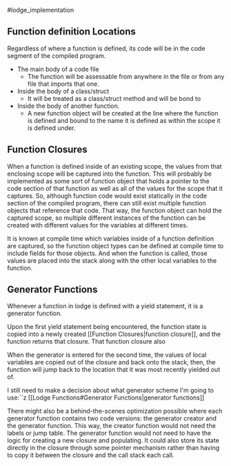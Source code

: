 #lodge_implementation 

## Function definition Locations

Regardless of where a function is defined, its code will be in the code segment of the compiled program.

* The main body of a code file
	* The function will be assessable from anywhere in the file or from any file that imports that one. 
* Inside the body of a class/struct
	* It will be treated as a class/struct method and will be bond to 
* Inside the body of another function.
	* A new function object will be created at the line where the function is defined and bound to the name it is defined as within the scope it is defined under. 



## Function Closures

When a function is defined inside of an existing scope, the values from that enclosing scope will be captured into the function. This will probably be implemented as some sort of function object that holds a pointer to the code section of that function as well as all of the values for the scope that it captures. So, although function code would exist statically in the code section of the compiled program, there can still exist multiple function objects that reference that code. That way, the function object can hold the captured scope, so multiple different instances of the function can be created with different values for the variables at different times.

It is known at compile time which variables inside of a function definition are captured, so the function object types can be defined at compile time to include fields for those objects. And when the function is called, those values are placed into the stack along with the other local variables to the function.


## Generator Functions
Whenever a function in lodge is defined with a yield statement, it is a generator function.


Upon the first yield statement being encountered, the function state is copied into a newly created [[Function Closures|function closure]], and the function returns that closure. That function closure also 


When the generator is entered for the second time, the values of local variables are copied out of the closure and back onto the stack, then, the function will jump back to the location that it was most recently yielded out of.


I still need to make a decision about what generator scheme I'm going to use:``z [[Lodge Functions#Generator Functions|generator functions]]



There might also be a behind-the-scenes optimization possible where each generator function contains two code versions: the generator creator and the generator function. This way, the creator function would not need the labels or jump table. The generator function would not need to have the logic for creating a new closure and populating. It could also  store its state directly in the closure through some pointer mechanism rather than having to copy it between the closure and the call stack each call. 